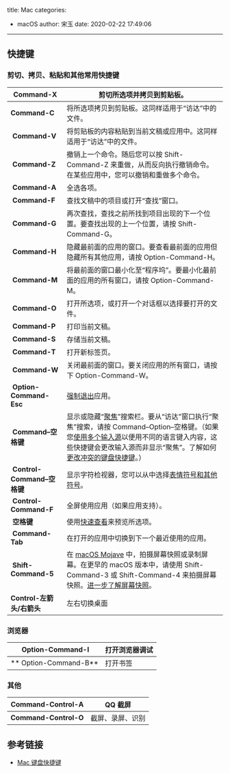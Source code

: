 title: Mac
categories:
 - macOS
author: 宋玉
date: 2020-02-22 17:49:06
---
<a name="o3hf6"></a>
## 快捷键
<a name="Gr7oD"></a>
### 剪切、拷贝、粘贴和其他常用快捷键
| ****Command-X**** | 剪切所选项并拷贝到剪贴板。 |
| --- | --- |
| ****Command-C**** | 将所选项拷贝到剪贴板。这同样适用于“访达”中的文件。 |
|  ****Command-V**** | 将剪贴板的内容粘贴到当前文稿或应用中。这同样适用于“访达”中的文件。 |
|  ****Command-Z**** | 撤销上一个命令。随后您可以按 Shift-Command-Z 来重做，从而反向执行撤销命令。在某些应用中，您可以撤销和重做多个命令。 |
|  ****Command-A**** | 全选各项。 |
|  ****Command-F**** | 查找文稿中的项目或打开“查找”窗口。 |
|  ****Command-G**** | 再次查找，查找之前所找到项目出现的下一个位置。要查找出现的上一个位置，请按 Shift-Command-G。 |
|  ****Command-H**** | 隐藏最前面的应用的窗口。要查看最前面的应用但隐藏所有其他应用，请按 Option-Command-H。 |
|  ****Command-M**** | 将最前面的窗口最小化至“程序坞”。要最小化最前面的应用的所有窗口，请按 Option-Command-M。 |
|  ****Command-O**** | 打开所选项，或打开一个对话框以选择要打开的文件。 |
|  ****Command-P**** | 打印当前文稿。 |
|  ****Command-S**** | 存储当前文稿。 |
|  ****Command-T**** | 打开新标签页。 |
|  ****Command-W**** | 关闭最前面的窗口。要关闭应用的所有窗口，请按下 Option-Command-W。 |
|  ****Option-Command-Esc**** | [强制退出](https://support.apple.com/zh-cn/HT201276)应用。 |
|  ****Command–空格键**** | 显示或隐藏“[聚焦](https://support.apple.com/zh-cn/HT201744)”搜索栏。要从“访达”窗口执行“聚焦”搜索，请按 Command–Option–空格键。（如果您[使用多个输入源](https://support.apple.com/zh-cn/guide/mac-help/type-in-another-language-with-input-sources-mchlp1406/mac)以便用不同的语言键入内容，这些快捷键会更改输入源而非显示“聚焦”。了解如何[更改冲突的键盘快捷键](https://support.apple.com/zh-cn/guide/mac-help/change-a-conflicting-keyboard-shortcut-mh35591/mac)。） |
|  ****Control-Command–空格键**** | 显示字符检视器，您可以从中选择[表情符号和其他符号](https://support.apple.com/zh-cn/HT201586)。 |
|  ****Control-Command-F**** | 全屏使用应用（如果应用支持）。 |
|  ****空格键**** | 使用[快速查看](https://support.apple.com/zh-cn/guide/mac-help/quick-look-files-and-folders-mh14119/mac)来预览所选项。 |
|  ****Command-Tab**** | 在打开的应用中切换到下一个最近使用的应用。 |
|  ****Shift-Command-5**** | 在 [macOS Mojave](https://support.apple.com/zh-cn/HT201475) 中，拍摄屏幕快照或录制屏幕。在更早的 macOS 版本中，请使用 Shift-Command-3 或 Shift-Command-4 来拍摄屏幕快照。[进一步了解屏幕快照](https://support.apple.com/zh-cn/HT201361)。 |
| ****Control-左箭头/右箭头**** | 左右切换桌面 |

<a name="KxFAu"></a>
### 浏览器
|  ****Option-Command-I**** | 打开浏览器调试 |
| --- | --- |
| ** Option-Command-B** | 打开书签 |

<a name="zWyFs"></a>
### 其他
| ****Command-Control-A**** | QQ 截屏 |
| --- | --- |
| ****Command-Control-O**** | 截屏、录屏、识别 |


<a name="p9h1S"></a>
## 参考链接

- [Mac 键盘快捷键](https://support.apple.com/zh-cn/HT201236)

